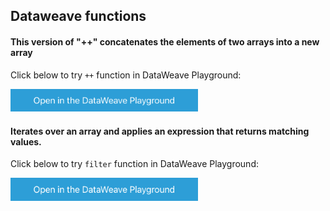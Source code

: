 ## Dataweave functions 
#### This version of "++" concatenates the elements of two arrays into a new array

Click below to try `++` function in DataWeave Playground:

<a href="https://dataweave.mulesoft.com/learn/playground?projectMethod=GHRepo&repo=MuleCraft/mc-prabu-dataweave&path=dw-core/++"><img width="300" src="/images/dwplayground-button.png"><a>

#### Iterates over an array and applies an expression that returns matching values.

Click below to try `filter` function in DataWeave Playground:

<a href="https://dataweave.mulesoft.com/learn/playground?projectMethod=GHRepo&repo=MuleCraft/mc-prabu-dataweave&path=dw-core/filter"><img width="300" src="/images/dwplayground-button.png"><a>
